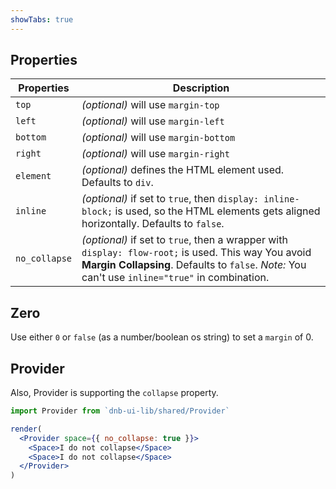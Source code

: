 ```yaml
---
showTabs: true
---
```


## Properties

| Properties    | Description                                                                                                                                                                                            |
| ------------- | ------------------------------------------------------------------------------------------------------------------------------------------------------------------------------------------------------ |
| `top`         | _(optional)_ will use `margin-top`                                                                                                                                                                     |
| `left`        | _(optional)_ will use `margin-left`                                                                                                                                                                    |
| `bottom`      | _(optional)_ will use `margin-bottom`                                                                                                                                                                  |
| `right`       | _(optional)_ will use `margin-right`                                                                                                                                                                   |
| `element`     | _(optional)_ defines the HTML element used. Defaults to `div`.                                                                                                                                         |
| `inline`      | _(optional)_ if set to `true`, then `display: inline-block;` is used, so the HTML elements gets aligned horizontally. Defaults to `false`.                                                             |
| `no_collapse` | _(optional)_ if set to `true`, then a wrapper with `display: flow-root;` is used. This way You avoid **Margin Collapsing**. Defaults to `false`. _Note:_ You can't use `inline="true"` in combination. |

## Zero

Use either `0` or `false` (as a number/boolean os string) to set a `margin` of 0.

## Provider

Also, Provider is supporting the `collapse` property.

```jsx
import Provider from `dnb-ui-lib/shared/Provider`

render(
  <Provider space={{ no_collapse: true }}>
    <Space>I do not collapse</Space>
    <Space>I do not collapse</Space>
  </Provider>
)
```
